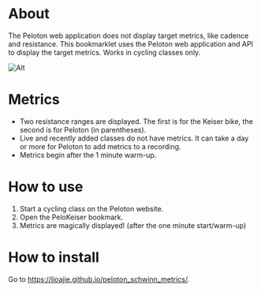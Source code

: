 # About
The Peloton web application does not display target metrics, like cadence and resistance. This bookmarklet uses the Peloton web application and API to display the target metrics. Works in cycling classes only.

![Alt](https://i.ibb.co/xqMqV4p/pelokeiser.jpg "Peloton class with target metrics")

# Metrics
- Two resistance ranges are displayed. The first is for the Keiser bike, the second is for Peloton (in parentheses).
- Live and recently added classes do not have metrics. It can take a day or more for Peloton to add metrics to a recording.
- Metrics begin after the 1 minute warm-up.

# How to use
1. Start a cycling class on the Peloton website.
2. Open the PeloKeiser bookmark.
3. Metrics are magically displayed! (after the one minute start/warm-up)

# How to install
Go to https://lioajie.github.io/peloton_schwinn_metrics/.
